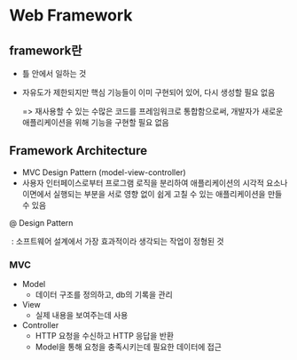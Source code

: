 # Web Framework



## framework란

- 틀 안에서 일하는 것

- 자유도가 제한되지만 핵심 기능들이 이미 구현되어 있어, 다시 생성할 필요 없음

  => 재사용할 수 있는 수많은 코드를 프레임워크로 통합함으로써, 개발자가 새로운 애플리케이션을 위해 기능을 구현할 필요 없음



## Framework Architecture

- MVC Design Pattern (model-view-controller)
- 사용자 인터페이스로부터 프로그램 로직을 분리하여 애플리케이션의 시각적 요소나 이면에서 실행되는 부분을 서로 영향 없이 쉽게 고칠 수 있는 애플리케이션을 만들 수 있음

 @ Design Pattern

​	: 소프트웨어 설계에서 가장 효과적이라 생각되는 작업이 정형된 것

### MVC

- Model
  - 데이터 구조를 정의하고, db의 기록을 관리
- View
  - 실제 내용을 보여주는데 사용
- Controller
  - HTTP 요청을 수신하고 HTTP 응답을 반환
  - Model을 통해 요청을 충족시키는데 필요한 데이터에 접근